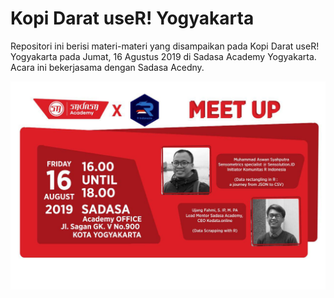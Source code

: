 # Kopi Darat useR! Yogyakarta

Repositori ini berisi materi-materi yang disampaikan pada Kopi Darat useR! Yogyakarta pada Jumat, 16 Agustus 2019 di Sadasa Academy Yogyakarta. Acara ini bekerjasama dengan Sadasa Acedny.

![Poster Kopdar useR! Yogyakarta](kopdar-user-yogyakarta-2.jpg)
